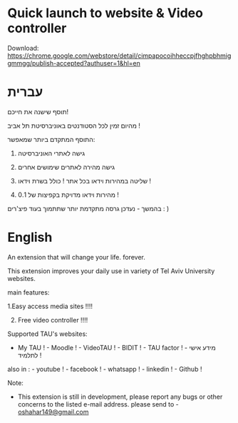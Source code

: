 # Quick launch to website & Video controller

Download: https://chrome.google.com/webstore/detail/cimpapocoihheccpjfhghpbhmiggmmgg/publish-accepted?authuser=1&hl=en

# עברית
תוסף שישנה את חייכם!

מהיום זמין לכל הסטודנטים באוניברסיטת תל אביב !

התוסף המתקדם ביותר שמאפשר:

1. גישה לאתרי האוניברסיטה

2. גישה מהירה לאתרים שימושים אחרים

3. שליטה במהירות וידאו בכל אתר ! כולל בשרת וידאו !

4. מהירות וידאו מדויקת בקפיצות של 0.1 ! 

בהמשך - נעדכן גרסה מתקדמת יותר שתתמוך בעוד פיצ'רים : ) 

# English
An extension that will change your life. forever.

This extension improves your daily use in variety of Tel Aviv University websites.

main features:

1.Easy access media sites !!!!

2. Free video controller !!!!

Supported TAU's websites:
 - My TAU !  - Moodle !  - VideoTAU ! - BIDIT ! - TAU factor ! - מידע אישי לתלמיד !

also in :  - youtube ! - facebook ! - whatsapp ! - linkedin  ! - Github !


Note:
- This extension is still in development, please report any bugs or other concerns to the listed e-mail address.
 please send to - oshahar149@gmail.com

